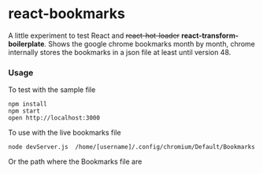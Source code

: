 react-bookmarks
=====================

A little experiment to test React and ~~react-hot-loader~~ __react-transform-boilerplate__. Shows the google chrome bookmarks month by month, chrome internally stores the bookmarks in a json file at least until version 48.

### Usage

To test with the sample file
```
npm install
npm start
open http://localhost:3000
```
To use with the live bookmarks file

```
node devServer.js  /home/[username]/.config/chromium/Default/Bookmarks
```

Or the path where the Bookmarks file are
